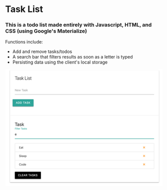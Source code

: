 # Task List
### This is a todo list made entirely with Javascript, HTML, and CSS (using Google's Materialize)

Functions include:
- Add and remove tasks/todos
- A search bar that filters results as soon as a letter is typed
- Persisting data using the client's local storage

![Screenshot](/assets/screenshot.png?raw=true)
